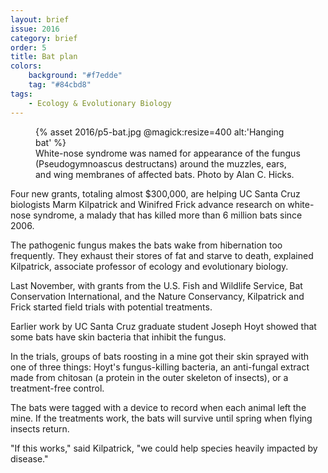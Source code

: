 ```yaml
---
layout: brief
issue: 2016
category: brief
order: 5
title: Bat plan
colors:
    background: "#f7edde"
    tag: "#84cbd8"
tags:
    - Ecology & Evolutionary Biology 
---
```


<figure class="right">
{% asset 2016/p5-bat.jpg @magick:resize=400 alt:'Hanging bat' %}
<figcaption>White-nose syndrome was named for appearance of the fungus (Pseudogymnoascus destructans) around the muzzles, ears, and wing membranes of affected bats. Photo by Alan C. Hicks.</figcaption>
</figure>

Four new grants, totaling almost $300,000, are helping UC Santa Cruz biologists Marm Kilpatrick and Winifred Frick advance research on white-nose syndrome, a malady that has killed more than 6 million bats since 2006.

The pathogenic fungus makes the bats wake from hibernation too frequently. They exhaust their stores of fat and starve to death, explained Kilpatrick, associate professor of ecology and evolutionary biology.

Last November, with grants from the U.S. Fish and Wildlife Service, Bat Conservation International, and the Nature Conservancy, Kilpatrick and Frick started field trials with potential treatments.

Earlier work by UC Santa Cruz graduate student Joseph Hoyt showed that some bats have skin bacteria that inhibit the fungus.

In the trials, groups of bats roosting in a mine got their skin sprayed with one of three things: Hoyt's fungus-killing bacteria, an anti-fungal extract made from chitosan (a protein in the outer skeleton of insects), or a treatment-free control.

The bats were tagged with a device to record when each animal left the mine. If the treatments work, the bats will survive until spring when flying insects return.

"If this works," said Kilpatrick, "we could help species heavily impacted by disease."
